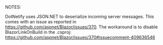 ﻿NOTES:

DotNetify uses JSON.NET to deserialize incoming server messages.  This comes with an issue as reported in https://github.com/aspnet/Blazor/issues/370.
The workaround is to disable BlazorLinkOnBuild in the .csproj: https://github.com/aspnet/Blazor/issues/370#issuecomment-409636546
